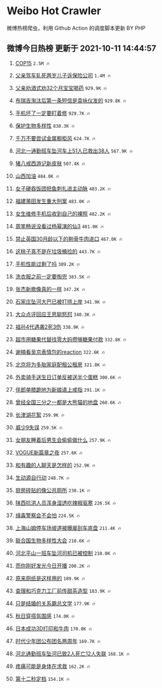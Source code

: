 # Weibo Hot Crawler 



微博热榜爬虫，利用 Github Action 的调度脚本更新 BY PHP 


## 微博今日热榜 更新于 2021-10-11 14:44:57 
1. [COP15](https://s.weibo.com/weibo?q=%23COP15%23&Refer=top) `2.5M 🔥` 

1. [父亲驾车轧死两岁儿子诉保险公司](https://s.weibo.com/weibo?q=%23%E7%88%B6%E4%BA%B2%E9%A9%BE%E8%BD%A6%E8%BD%A7%E6%AD%BB%E4%B8%A4%E5%B2%81%E5%84%BF%E5%AD%90%E8%AF%89%E4%BF%9D%E9%99%A9%E5%85%AC%E5%8F%B8%23&Refer=top) `1.4M 🔥` 

1. [父亲劝酒式劝32个月宝宝喝药](https://s.weibo.com/weibo?q=%23%E7%88%B6%E4%BA%B2%E5%8A%9D%E9%85%92%E5%BC%8F%E5%8A%9D32%E4%B8%AA%E6%9C%88%E5%AE%9D%E5%AE%9D%E5%96%9D%E8%8D%AF%23&Refer=top) `929.9K 🔥` 

1. [布瑞吉淘汰后第一条短信是袁咏仪发的](https://s.weibo.com/weibo?q=%23%E5%B8%83%E7%91%9E%E5%90%89%E6%B7%98%E6%B1%B0%E5%90%8E%E7%AC%AC%E4%B8%80%E6%9D%A1%E7%9F%AD%E4%BF%A1%E6%98%AF%E8%A2%81%E5%92%8F%E4%BB%AA%E5%8F%91%E7%9A%84%23&Refer=top) `929.8K 🔥` 

1. [手机坏了一定要盯着修](https://s.weibo.com/weibo?q=%E6%89%8B%E6%9C%BA%E5%9D%8F%E4%BA%86%E4%B8%80%E5%AE%9A%E8%A6%81%E7%9B%AF%E7%9D%80%E4%BF%AE&Refer=top) `929.7K 🔥` 

1. [保护生物多样性](https://s.weibo.com/weibo?q=%23%E4%BF%9D%E6%8A%A4%E7%94%9F%E7%89%A9%E5%A4%9A%E6%A0%B7%E6%80%A7%23&Refer=top) `838.3K 🔥` 

1. [千万不要尝试金属橱柜风](https://s.weibo.com/weibo?q=%23%E5%8D%83%E4%B8%87%E4%B8%8D%E8%A6%81%E5%B0%9D%E8%AF%95%E9%87%91%E5%B1%9E%E6%A9%B1%E6%9F%9C%E9%A3%8E%23&Refer=top) `624.7K 🔥` 

1. [河北一通勤班车坠河车上51人已救出38人](https://s.weibo.com/weibo?q=%23%E6%B2%B3%E5%8C%97%E4%B8%80%E9%80%9A%E5%8B%A4%E7%8F%AD%E8%BD%A6%E5%9D%A0%E6%B2%B3%E8%BD%A6%E4%B8%8A51%E4%BA%BA%E5%B7%B2%E6%95%91%E5%87%BA38%E4%BA%BA%23&Refer=top) `567.9K 🔥` 

1. [猪八戒西游记新皮肤](https://s.weibo.com/weibo?q=%23%E7%8C%AA%E5%85%AB%E6%88%92%E8%A5%BF%E6%B8%B8%E8%AE%B0%E6%96%B0%E7%9A%AE%E8%82%A4%23&Refer=top) `507.4K 🔥` 

1. [山西加油](https://s.weibo.com/weibo?q=%23%E5%B1%B1%E8%A5%BF%E5%8A%A0%E6%B2%B9%23&Refer=top) `484.0K 🔥` 

1. [女子硬吞饭团把鱼刺扎进主动脉](https://s.weibo.com/weibo?q=%23%E5%A5%B3%E5%AD%90%E7%A1%AC%E5%90%9E%E9%A5%AD%E5%9B%A2%E6%8A%8A%E9%B1%BC%E5%88%BA%E6%89%8E%E8%BF%9B%E4%B8%BB%E5%8A%A8%E8%84%89%23&Refer=top) `483.2K 🔥` 

1. [福建莆田发生重大刑案](https://s.weibo.com/weibo?q=%23%E7%A6%8F%E5%BB%BA%E8%8E%86%E7%94%B0%E5%8F%91%E7%94%9F%E9%87%8D%E5%A4%A7%E5%88%91%E6%A1%88%23&Refer=top) `483.0K 🔥` 

1. [女生维修手机后收到自己的裸照](https://s.weibo.com/weibo?q=%23%E5%A5%B3%E7%94%9F%E7%BB%B4%E4%BF%AE%E6%89%8B%E6%9C%BA%E5%90%8E%E6%94%B6%E5%88%B0%E8%87%AA%E5%B7%B1%E7%9A%84%E8%A3%B8%E7%85%A7%23&Refer=top) `482.2K 🔥` 

1. [周笔畅说没看过杨幂演的仙3](https://s.weibo.com/weibo?q=%23%E5%91%A8%E7%AC%94%E7%95%85%E8%AF%B4%E6%B2%A1%E7%9C%8B%E8%BF%87%E6%9D%A8%E5%B9%82%E6%BC%94%E7%9A%84%E4%BB%993%23&Refer=top) `481.0K 🔥` 

1. [禁止英国30月龄以下的剔骨牛肉进口](https://s.weibo.com/weibo?q=%23%E7%A6%81%E6%AD%A2%E8%8B%B1%E5%9B%BD30%E6%9C%88%E9%BE%84%E4%BB%A5%E4%B8%8B%E7%9A%84%E5%89%94%E9%AA%A8%E7%89%9B%E8%82%89%E8%BF%9B%E5%8F%A3%23&Refer=top) `467.0K 🔥` 

1. [这桃子真不是在垃圾桶捡的](https://s.weibo.com/weibo?q=%23%E8%BF%99%E6%A1%83%E5%AD%90%E7%9C%9F%E4%B8%8D%E6%98%AF%E5%9C%A8%E5%9E%83%E5%9C%BE%E6%A1%B6%E6%8D%A1%E7%9A%84%23&Refer=top) `443.7K 🔥` 

1. [手机性能过剩了吗](https://s.weibo.com/weibo?q=%23%E6%89%8B%E6%9C%BA%E6%80%A7%E8%83%BD%E8%BF%87%E5%89%A9%E4%BA%86%E5%90%97%23&Refer=top) `389.2K 🔥` 

1. [洗衣服之前一定要掏兜](https://s.weibo.com/weibo?q=%23%E6%B4%97%E8%A1%A3%E6%9C%8D%E4%B9%8B%E5%89%8D%E4%B8%80%E5%AE%9A%E8%A6%81%E6%8E%8F%E5%85%9C%23&Refer=top) `383.5K 🔥` 

1. [张杰新歌像真的一样](https://s.weibo.com/weibo?q=%23%E5%BC%A0%E6%9D%B0%E6%96%B0%E6%AD%8C%E5%83%8F%E7%9C%9F%E7%9A%84%E4%B8%80%E6%A0%B7%23&Refer=top) `347.2K 🔥` 

1. [石家庄坠河大巴已被打捞上岸](https://s.weibo.com/weibo?q=%23%E7%9F%B3%E5%AE%B6%E5%BA%84%E5%9D%A0%E6%B2%B3%E5%A4%A7%E5%B7%B4%E5%B7%B2%E8%A2%AB%E6%89%93%E6%8D%9E%E4%B8%8A%E5%B2%B8%23&Refer=top) `341.9K 🔥` 

1. [大众点评回应王思聪怒怼](https://s.weibo.com/weibo?q=%23%E5%A4%A7%E4%BC%97%E7%82%B9%E8%AF%84%E5%9B%9E%E5%BA%94%E7%8E%8B%E6%80%9D%E8%81%AA%E6%80%92%E6%80%BC%23&Refer=top) `340.3K 🔥` 

1. [祖孙4代遇袭2死3伤](https://s.weibo.com/weibo?q=%23%E7%A5%96%E5%AD%994%E4%BB%A3%E9%81%87%E8%A2%AD2%E6%AD%BB3%E4%BC%A4%23&Refer=top) `338.9K 🔥` 

1. [超市用糖果代替找零大妈攒够糖果付款](https://s.weibo.com/weibo?q=%23%E8%B6%85%E5%B8%82%E7%94%A8%E7%B3%96%E6%9E%9C%E4%BB%A3%E6%9B%BF%E6%89%BE%E9%9B%B6%E5%A4%A7%E5%A6%88%E6%94%92%E5%A4%9F%E7%B3%96%E6%9E%9C%E4%BB%98%E6%AC%BE%23&Refer=top) `332.8K 🔥` 

1. [谢楠看吴京表情包的reaction](https://s.weibo.com/weibo?q=%23%E8%B0%A2%E6%A5%A0%E7%9C%8B%E5%90%B4%E4%BA%AC%E8%A1%A8%E6%83%85%E5%8C%85%E7%9A%84reaction%23&Refer=top) `322.6K 🔥` 

1. [北京将为多胎家庭配租公租房](https://s.weibo.com/weibo?q=%23%E5%8C%97%E4%BA%AC%E5%B0%86%E4%B8%BA%E5%A4%9A%E8%83%8E%E5%AE%B6%E5%BA%AD%E9%85%8D%E7%A7%9F%E5%85%AC%E7%A7%9F%E6%88%BF%23&Refer=top) `321.8K 🔥` 

1. [外卖骑手送生日订单反被送半个蛋糕](https://s.weibo.com/weibo?q=%23%E5%A4%96%E5%8D%96%E9%AA%91%E6%89%8B%E9%80%81%E7%94%9F%E6%97%A5%E8%AE%A2%E5%8D%95%E5%8F%8D%E8%A2%AB%E9%80%81%E5%8D%8A%E4%B8%AA%E8%9B%8B%E7%B3%95%23&Refer=top) `300.6K 🔥` 

1. [伴郎单膝跪地为新娘递上戒指](https://s.weibo.com/weibo?q=%23%E4%BC%B4%E9%83%8E%E5%8D%95%E8%86%9D%E8%B7%AA%E5%9C%B0%E4%B8%BA%E6%96%B0%E5%A8%98%E9%80%92%E4%B8%8A%E6%88%92%E6%8C%87%23&Refer=top) `291.1K 🔥` 

1. [曾经全国三分之一都是大熊猫的地盘](https://s.weibo.com/weibo?q=%23%E6%9B%BE%E7%BB%8F%E5%85%A8%E5%9B%BD%E4%B8%89%E5%88%86%E4%B9%8B%E4%B8%80%E9%83%BD%E6%98%AF%E5%A4%A7%E7%86%8A%E7%8C%AB%E7%9A%84%E5%9C%B0%E7%9B%98%23&Refer=top) `260.6K 🔥` 

1. [长津湖花絮](https://s.weibo.com/weibo?q=%E9%95%BF%E6%B4%A5%E6%B9%96%E8%8A%B1%E7%B5%AE&Refer=top) `259.9K 🔥` 

1. [威少9失误](https://s.weibo.com/weibo?q=%23%E5%A8%81%E5%B0%919%E5%A4%B1%E8%AF%AF%23&Refer=top) `259.5K 🔥` 

1. [女朋友睡着后男生会偷偷做什么](https://s.weibo.com/weibo?q=%23%E5%A5%B3%E6%9C%8B%E5%8F%8B%E7%9D%A1%E7%9D%80%E5%90%8E%E7%94%B7%E7%94%9F%E4%BC%9A%E5%81%B7%E5%81%B7%E5%81%9A%E4%BB%80%E4%B9%88%23&Refer=top) `257.9K 🔥` 

1. [VOGUE新篇章之夜](https://s.weibo.com/weibo?q=%23VOGUE%E6%96%B0%E7%AF%87%E7%AB%A0%E4%B9%8B%E5%A4%9C%23&Refer=top) `257.6K 🔥` 

1. [和有趣的人聊天是怎样的](https://s.weibo.com/weibo?q=%23%E5%92%8C%E6%9C%89%E8%B6%A3%E7%9A%84%E4%BA%BA%E8%81%8A%E5%A4%A9%E6%98%AF%E6%80%8E%E6%A0%B7%E7%9A%84%23&Refer=top) `252.9K 🔥` 

1. [生动源自行动](https://s.weibo.com/weibo?q=%23%E7%94%9F%E5%8A%A8%E6%BA%90%E8%87%AA%E8%A1%8C%E5%8A%A8%23&Refer=top) `248.7K 🔥` 

1. [厨房砖贴的像公共厕所](https://s.weibo.com/weibo?q=%23%E5%8E%A8%E6%88%BF%E7%A0%96%E8%B4%B4%E7%9A%84%E5%83%8F%E5%85%AC%E5%85%B1%E5%8E%95%E6%89%80%23&Refer=top) `230.1K 🔥` 

1. [陕西抗洪人员浑身湿透吃辣椒驱寒](https://s.weibo.com/weibo?q=%23%E9%99%95%E8%A5%BF%E6%8A%97%E6%B4%AA%E4%BA%BA%E5%91%98%E6%B5%91%E8%BA%AB%E6%B9%BF%E9%80%8F%E5%90%83%E8%BE%A3%E6%A4%92%E9%A9%B1%E5%AF%92%23&Refer=top) `226.5K 🔥` 

1. [缉毒警察会不会怕](https://s.weibo.com/weibo?q=%23%E7%BC%89%E6%AF%92%E8%AD%A6%E5%AF%9F%E4%BC%9A%E4%B8%8D%E4%BC%9A%E6%80%95%23&Refer=top) `224.5K 🔥` 

1. [上海山姆停车场坡道被曝屡刮车底盘](https://s.weibo.com/weibo?q=%23%E4%B8%8A%E6%B5%B7%E5%B1%B1%E5%A7%86%E5%81%9C%E8%BD%A6%E5%9C%BA%E5%9D%A1%E9%81%93%E8%A2%AB%E6%9B%9D%E5%B1%A1%E5%88%AE%E8%BD%A6%E5%BA%95%E7%9B%98%23&Refer=top) `211.4K 🔥` 

1. [联合国生物多样性大会](https://s.weibo.com/weibo?q=%E8%81%94%E5%90%88%E5%9B%BD%E7%94%9F%E7%89%A9%E5%A4%9A%E6%A0%B7%E6%80%A7%E5%A4%A7%E4%BC%9A&Refer=top) `210.6K 🔥` 

1. [河北平山一班车坠河司机已被控制](https://s.weibo.com/weibo?q=%23%E6%B2%B3%E5%8C%97%E5%B9%B3%E5%B1%B1%E4%B8%80%E7%8F%AD%E8%BD%A6%E5%9D%A0%E6%B2%B3%E5%8F%B8%E6%9C%BA%E5%B7%B2%E8%A2%AB%E6%8E%A7%E5%88%B6%23&Refer=top) `210.0K 🔥` 

1. [而你刚好发光今日开播](https://s.weibo.com/weibo?q=%23%E8%80%8C%E4%BD%A0%E5%88%9A%E5%A5%BD%E5%8F%91%E5%85%89%E4%BB%8A%E6%97%A5%E5%BC%80%E6%92%AD%23&Refer=top) `200.2K 🔥` 

1. [原来厕纸是这样用的](https://s.weibo.com/weibo?q=%23%E5%8E%9F%E6%9D%A5%E5%8E%95%E7%BA%B8%E6%98%AF%E8%BF%99%E6%A0%B7%E7%94%A8%E7%9A%84%23&Refer=top) `189.9K 🔥` 

1. [查理和巧克力工厂前传甜茶造型](https://s.weibo.com/weibo?q=%23%E6%9F%A5%E7%90%86%E5%92%8C%E5%B7%A7%E5%85%8B%E5%8A%9B%E5%B7%A5%E5%8E%82%E5%89%8D%E4%BC%A0%E7%94%9C%E8%8C%B6%E9%80%A0%E5%9E%8B%23&Refer=top) `183.9K 🔥` 

1. [只是结婚的关系霸总文学](https://s.weibo.com/weibo?q=%23%E5%8F%AA%E6%98%AF%E7%BB%93%E5%A9%9A%E7%9A%84%E5%85%B3%E7%B3%BB%E9%9C%B8%E6%80%BB%E6%96%87%E5%AD%A6%23&Refer=top) `177.9K 🔥` 

1. [秋日穿搭氛围感](https://s.weibo.com/weibo?q=%23%E7%A7%8B%E6%97%A5%E7%A9%BF%E6%90%AD%E6%B0%9B%E5%9B%B4%E6%84%9F%23&Refer=top) `174.0K 🔥` 

1. [日本成功3D打印和牛肉](https://s.weibo.com/weibo?q=%23%E6%97%A5%E6%9C%AC%E6%88%90%E5%8A%9F3D%E6%89%93%E5%8D%B0%E5%92%8C%E7%89%9B%E8%82%89%23&Refer=top) `170.0K 🔥` 

1. [时代少年团公布团名两周年](https://s.weibo.com/weibo?q=%23%E6%97%B6%E4%BB%A3%E5%B0%91%E5%B9%B4%E5%9B%A2%E5%85%AC%E5%B8%83%E5%9B%A2%E5%90%8D%E4%B8%A4%E5%91%A8%E5%B9%B4%23&Refer=top) `169.7K 🔥` 

1. [河北通勤班车坠河已致2人死亡12人失联](https://s.weibo.com/weibo?q=%23%E6%B2%B3%E5%8C%97%E9%80%9A%E5%8B%A4%E7%8F%AD%E8%BD%A6%E5%9D%A0%E6%B2%B3%E5%B7%B2%E8%87%B42%E4%BA%BA%E6%AD%BB%E4%BA%A112%E4%BA%BA%E5%A4%B1%E8%81%94%23&Refer=top) `168.1K 🔥` 

1. [疼痛可能是身体在求救](https://s.weibo.com/weibo?q=%23%E7%96%BC%E7%97%9B%E5%8F%AF%E8%83%BD%E6%98%AF%E8%BA%AB%E4%BD%93%E5%9C%A8%E6%B1%82%E6%95%91%23&Refer=top) `162.2K 🔥` 

1. [第十二秒定档](https://s.weibo.com/weibo?q=%23%E7%AC%AC%E5%8D%81%E4%BA%8C%E7%A7%92%E5%AE%9A%E6%A1%A3%23&Refer=top) `154.1K 🔥` 

